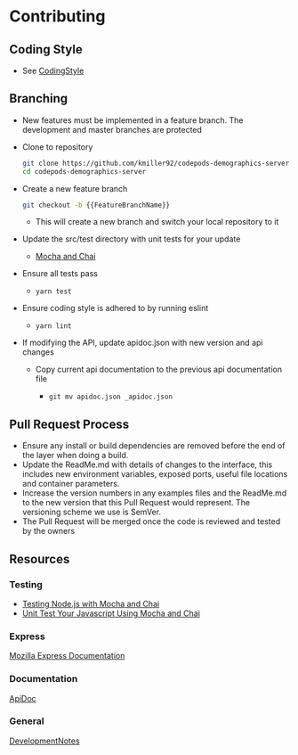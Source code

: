 # Contributing

## Coding Style

- See [CodingStyle](CodingStyle.md)

## Branching
- New features must be implemented in a feature branch. The development and master branches are protected
- Clone to repository
	```bash
    git clone https://github.com/kmiller92/codepods-demographics-server.git
    cd codepods-demographics-server
    ```

- Create a new feature branch
	```bash
    git checkout -b {{FeatureBranchName}}
    ```
	- This will create a new branch and switch your local repository to it
- Update the src/test directory with unit tests for your update
	- [Mocha and Chai](https://mochajs.org/#getting-started)
- Ensure all tests pass
	-     yarn test
- Ensure coding style is adhered to by running eslint
	-     yarn lint
- If modifying the API, update apidoc.json with new version and api changes
	- Copy current api documentation to the previous api documentation file
		-     git mv apidoc.json _apidoc.json

## Pull Request Process
- Ensure any install or build dependencies are removed before the end of the layer when doing a build.
- Update the ReadMe.md with details of changes to the interface, this includes new environment variables, exposed ports, useful file locations and container parameters.
- Increase the version numbers in any examples files and the ReadMe.md to the new version that this Pull Request would represent. The versioning scheme we use is SemVer.
- The Pull Request will be merged once the code is reviewed and tested by the owners

## Resources
### Testing
-  [Testing Node.js with Mocha and Chai](http://mherman.org/blog/2015/09/10/testing-node-js-with-mocha-and-chai/#.Wp048OjwaUk)
-  [Unit Test Your Javascript Using Mocha and Chai](https://www.sitepoint.com/unit-test-javascript-mocha-chai/)

### Express
[Mozilla Express Documentation](https://developer.mozilla.org/en-US/docs/Learn/Server-side/Express_Nodejs)

### Documentation
[ApiDoc](http://apidocjs.com/)

### General
[DevelopmentNotes](DevelopmentNotes.md)